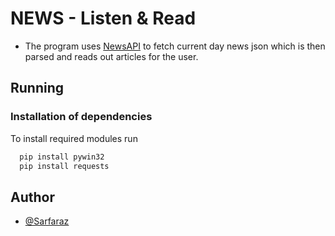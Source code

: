 # NEWS - Listen & Read

* The program uses [NewsAPI](https://newsapi.org/) to fetch current day news json which is then parsed and reads out articles for the user.

## Running

### Installation of dependencies

To install required modules run

```bash
  pip install pywin32
  pip install requests
```
    
## Author

- [@Sarfaraz](https://www.github.com/GoogolDKhan)